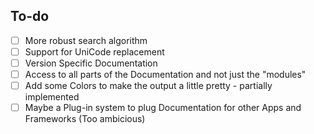## To-do

 - [ ] More robust search algorithm
 - [ ] Support for UniCode replacement
 - [ ] Version Specific Documentation
 - [ ] Access to all parts of the Documentation and not just the "modules"
 - [ ] Add some Colors to make the output a little pretty - partially implemented
 - [ ] Maybe a Plug-in system to plug Documentation for other Apps and Frameworks (Too ambicious)

